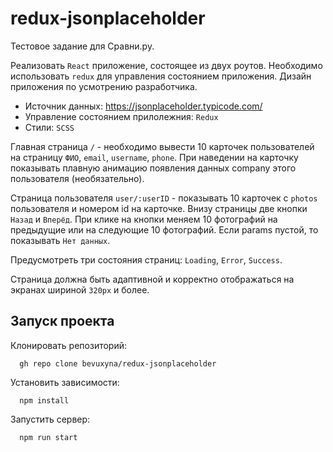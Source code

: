 
# redux-jsonplaceholder

Тестовое задание для Сравни.ру.

Реализовать `React` приложение, состоящее из двух роутов. Необходимо использовать `redux` для управления состоянием приложения. Дизайн приложения по усмотрению разработчика.

- Источник данных: https://jsonplaceholder.typicode.com/
- Управление состоянием прилолежния: `Redux`
- Стили: `SCSS`

Главная страница `/` - необходимо вывести 10 карточек пользователей на страницу `ФИО`, `email`, `username`, `phone`. При наведении на карточку показывать плавную анимацию появления данных company этого пользователя (необязательно).

Страница пользователя `user/:userID` - показывать 10 карточек с `photos` пользователя и номером id на карточке. Внизу страницы две кнопки `Назад` и `Вперёд`. При клике на кнопки меняем 10 фотографий на предыдущие или на следующие 10 фотографий. Если params пустой, то показывать `Нет данных`.

Предусмотреть три состояния страниц: `Loading`, `Error`, `Success`.

Страница должна быть адаптивной и корректно отображаться на экранах шириной `320px` и более.

## Запуск проекта

Клонировать репозиторий:

```
  gh repo clone bevuxyna/redux-jsonplaceholder
```

Установить зависимости:

```
  npm install
```

Запустить сервер:

```
  npm run start
```